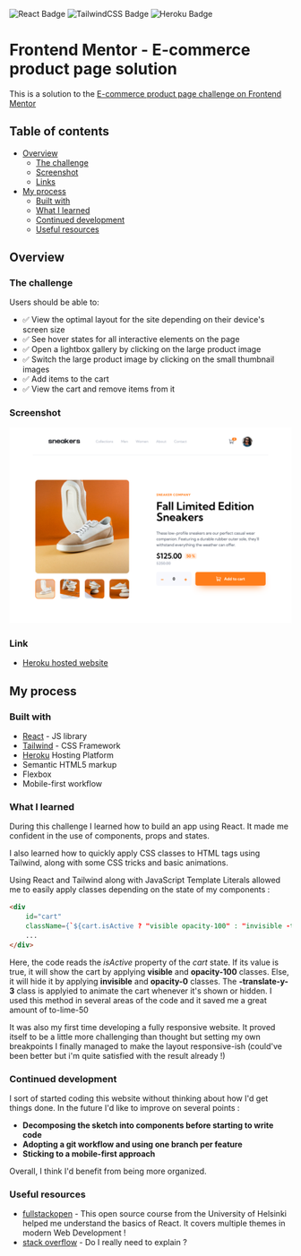 ![React Badge](https://img.shields.io/badge/React-20232A?style=for-the-badge&logo=react&logoColor=61DAFB)
![TailwindCSS Badge](https://img.shields.io/badge/Tailwind_CSS-38B2AC?style=for-the-badge&logo=tailwind-css&logoColor=white)
![Heroku Badge](https://img.shields.io/badge/Heroku-430098?style=for-the-badge&logo=heroku&logoColor=white)

# Frontend Mentor - E-commerce product page solution


This is a solution to the [E-commerce product page challenge on Frontend Mentor]()
## Table of contents

- [Overview](#overview)
  - [The challenge](#the-challenge)
  - [Screenshot](#screenshot)
  - [Links](#links)
- [My process](#my-process)
  - [Built with](#built-with)
  - [What I learned](#what-i-learned)
  - [Continued development](#continued-development)
  - [Useful resources](#useful-resources)



## Overview

### The challenge

Users should be able to:

- ✅ View the optimal layout for the site depending on their device's screen size 
- ✅ See hover states for all interactive elements on the page
- ✅ Open a lightbox gallery by clicking on the large product image
- ✅ Switch the large product image by clicking on the small thumbnail images
- ✅ Add items to the cart
- ✅ View the cart and remove items from it

### Screenshot
![](./public/design/screenshot.jpg)

### Link

- [Heroku hosted website](http://aniscoquelet-mentorchallenge.herokuapp.com)

## My process

### Built with

- [React](https://reactjs.org/) - JS library
- [Tailwind](https://tailwindcss.com/) - CSS Framework
- [Heroku](https://heroku.com/) Hosting Platform
- Semantic HTML5 markup
- Flexbox
- Mobile-first workflow



### What I learned

During this challenge I learned how to build an app using React. It made me confident in the use of components, props and states.

I also learned how to quickly apply CSS classes to HTML tags using Tailwind, along with some CSS tricks and basic animations.

Using React and Tailwind along with JavaScript Template Literals allowed me to easily apply classes depending on the state of my components :



```html
<div
    id="cart"
    className={`${cart.isActive ? "visible opacity-100" : "invisible -translate-y-3 opacity-0} ...`}>
    ...
</div>
```

Here, the code reads the *isActive* property of the *cart* state. If its value is true, it will show the cart by applying **visible** and **opacity-100** classes. Else, it will hide it by applying **invisible** and **opacity-0** classes. The **-translate-y-3** class is applyied to animate the cart whenever it's shown or hidden. I used this method in several areas of the code and it saved me a great amount of to-lime-50

It was also my first time developing a fully responsive website. It proved itself to be a little more challenging than thought but setting my own breakpoints I finally managed to make the layout responsive-ish (could've been better but i'm quite satisfied with the result already !)




### Continued development

I sort of started coding this website without thinking about how I'd get things done. In the future I'd like to improve on several points : 
- **Decomposing the sketch into components before starting to write code**
- **Adopting a git workflow and using one branch per feature**
- **Sticking to a mobile-first approach**

Overall, I think I'd benefit from being more organized.

### Useful resources

- [fullstackopen](https://fullstackopen.com/en/) - This open source course from the University of Helsinki helped me understand the basics of React. It covers multiple themes in modern Web Development !
- [stack overflow](https://stackoverflow.com) - Do I really need to explain ?
